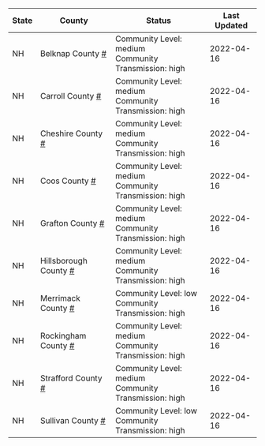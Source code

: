 State | County | Status | Last Updated
--- | --- | --- | --- 
NH | Belknap County <a href="#belknap_county">#</a> | <a name="belknap_county"></a>Community Level: medium<br/>Community Transmission: high | 2022-04-16
NH | Carroll County <a href="#carroll_county">#</a> | <a name="carroll_county"></a>Community Level: medium<br/>Community Transmission: high | 2022-04-16
NH | Cheshire County <a href="#cheshire_county">#</a> | <a name="cheshire_county"></a>Community Level: medium<br/>Community Transmission: high | 2022-04-16
NH | Coos County <a href="#coos_county">#</a> | <a name="coos_county"></a>Community Level: medium<br/>Community Transmission: high | 2022-04-16
NH | Grafton County <a href="#grafton_county">#</a> | <a name="grafton_county"></a>Community Level: medium<br/>Community Transmission: high | 2022-04-16
NH | Hillsborough County <a href="#hillsborough_county">#</a> | <a name="hillsborough_county"></a>Community Level: medium<br/>Community Transmission: high | 2022-04-16
NH | Merrimack County <a href="#merrimack_county">#</a> | <a name="merrimack_county"></a>Community Level: low<br/>Community Transmission: high | 2022-04-16
NH | Rockingham County <a href="#rockingham_county">#</a> | <a name="rockingham_county"></a>Community Level: medium<br/>Community Transmission: high | 2022-04-16
NH | Strafford County <a href="#strafford_county">#</a> | <a name="strafford_county"></a>Community Level: medium<br/>Community Transmission: high | 2022-04-16
NH | Sullivan County <a href="#sullivan_county">#</a> | <a name="sullivan_county"></a>Community Level: low<br/>Community Transmission: high | 2022-04-16

